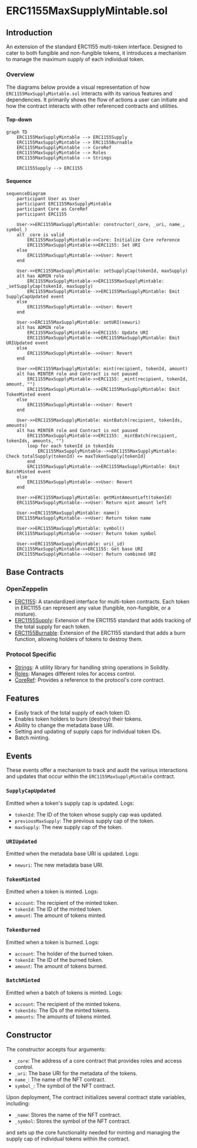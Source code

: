 # ERC1155MaxSupplyMintable.sol

## Introduction
An extension of the standard ERC1155 multi-token interface. Designed to cater to both fungible and non-fungible tokens, it introduces a mechanism to manage the maximum supply of each individual token.

### Overview
The diagrams below provide a visual representation of how `ERC1155MaxSupplyMintable.sol` interacts with its various features and dependencies. It primarily shows the flow of actions a user can initiate and how the contract interacts with other referenced contracts and utilities.

#### Top-down
```mermaid
graph TD
    ERC1155MaxSupplyMintable --> ERC1155Supply
    ERC1155MaxSupplyMintable --> ERC1155Burnable
    ERC1155MaxSupplyMintable --> CoreRef
    ERC1155MaxSupplyMintable --> Roles
    ERC1155MaxSupplyMintable --> Strings
    
    ERC1155Supply --> ERC1155
```

#### Sequence
```mermaid
sequenceDiagram
    participant User as User
    participant ERC1155MaxSupplyMintable
    participant Core as CoreRef
    participant ERC1155

    User->>ERC1155MaxSupplyMintable: constructor(_core, _uri, name_, symbol_)
    alt _core is valid
        ERC1155MaxSupplyMintable->>Core: Initialize Core reference
        ERC1155MaxSupplyMintable->>ERC1155: Set URI
    else
        ERC1155MaxSupplyMintable-->>User: Revert
    end

    User->>ERC1155MaxSupplyMintable: setSupplyCap(tokenId, maxSupply)
    alt has ADMIN role
        ERC1155MaxSupplyMintable->>ERC1155MaxSupplyMintable: _setSupplyCap(tokenId, maxSupply)
        ERC1155MaxSupplyMintable-->>ERC1155MaxSupplyMintable: Emit SupplyCapUpdated event
    else
        ERC1155MaxSupplyMintable-->>User: Revert
    end

    User->>ERC1155MaxSupplyMintable: setURI(newuri)
    alt has ADMIN role
        ERC1155MaxSupplyMintable->>ERC1155: Update URI
        ERC1155MaxSupplyMintable-->>ERC1155MaxSupplyMintable: Emit URIUpdated event
    else
        ERC1155MaxSupplyMintable-->>User: Revert
    end

    User->>ERC1155MaxSupplyMintable: mint(recipient, tokenId, amount)
    alt has MINTER role and Contract is not paused
        ERC1155MaxSupplyMintable->>ERC1155: _mint(recipient, tokenId, amount, "")
        ERC1155MaxSupplyMintable-->>ERC1155MaxSupplyMintable: Emit TokenMinted event
    else
        ERC1155MaxSupplyMintable-->>User: Revert
    end

    User->>ERC1155MaxSupplyMintable: mintBatch(recipient, tokenIds, amounts)
    alt has MINTER role and Contract is not paused
        ERC1155MaxSupplyMintable->>ERC1155: _mintBatch(recipient, tokenIds, amounts, "")
        loop for each tokenId in tokenIds
            ERC1155MaxSupplyMintable-->>ERC1155MaxSupplyMintable: Check totalSupply(tokenId) <= maxTokenSupply[tokenId]
        end
        ERC1155MaxSupplyMintable-->>ERC1155MaxSupplyMintable: Emit BatchMinted event
    else
        ERC1155MaxSupplyMintable-->>User: Revert
    end

    User->>ERC1155MaxSupplyMintable: getMintAmountLeft(tokenId)
    ERC1155MaxSupplyMintable-->>User: Return mint amount left

    User->>ERC1155MaxSupplyMintable: name()
    ERC1155MaxSupplyMintable-->>User: Return token name

    User->>ERC1155MaxSupplyMintable: symbol()
    ERC1155MaxSupplyMintable-->>User: Return token symbol

    User->>ERC1155MaxSupplyMintable: uri(_id)
    ERC1155MaxSupplyMintable->>ERC1155: Get base URI
    ERC1155MaxSupplyMintable-->>User: Return combined URI
```

## Base Contracts
### OpenZeppelin
- [ERC1155](https://github.com/OpenZeppelin/openzeppelin-contracts/blob/master/contracts/token/ERC1155/ERC1155.sol): A standardized interface for multi-token contracts. Each token in ERC1155 can represent any value (fungible, non-fungible, or a mixture).
- [ERC1155Supply](https://github.com/OpenZeppelin/openzeppelin-contracts/blob/master/contracts/token/ERC1155/extensions/ERC1155Supply.sol): Extension of the ERC1155 standard that adds tracking of the total supply for each token.
- [ERC1155Burnable](https://github.com/OpenZeppelin/openzeppelin-contracts/blob/master/contracts/token/ERC1155/extensions/ERC1155Burnable.sol): Extension of the ERC1155 standard that adds a burn function, allowing holders of tokens to destroy them.
### Protocol Specific
- [Strings](https://github.com/ZTX-Foundation/tuxedo/blob/develop/src/utils/Strings.sol): A utility library for handling string operations in Solidity.
- [Roles](https://github.com/ZTX-Foundation/tuxedo/blob/develop/src/core/Roles.sol): Manages different roles for access control.
- [CoreRef](https://github.com/ZTX-Foundation/tuxedo/blob/develop/src/refs/CoreRef.sol): Provides a reference to the protocol's core contract.

## Features
- Easily track of the total supply of each token ID.
- Enables token holders to burn (destroy) their tokens.
- Ability to change the metadata base URI.
- Setting and updating of supply caps for individual token IDs.
- Batch minting.

## Events
These events offer a mechanism to track and audit the various interactions and updates that occur within the `ERC1155MaxSupplyMintable` contract.

### `SupplyCapUpdated`
Emitted when a token's supply cap is updated.
Logs:
- `tokenId`: The ID of the token whose supply cap was updated.
- `previousMaxSupply`: The previous supply cap of the token.
- `maxSupply`: The new supply cap of the token.

### `URIUpdated`
Emitted when the metadata base URI is updated.
Logs:
- `newuri`: The new metadata base URI.

### `TokenMinted`
Emitted when a token is minted.
Logs:
- `account`: The recipient of the minted token.
- `tokenId`: The ID of the minted token.
- `amount`: The amount of tokens minted.

### `TokenBurned`
Emitted when a token is burned.
Logs:
- `account`: The holder of the burned token.
- `tokenId`: The ID of the burned token.
- `amount`: The amount of tokens burned.

### `BatchMinted`
Emitted when a batch of tokens is minted.
Logs:
- `account`: The recipient of the minted tokens.
- `tokenIds`: The IDs of the minted tokens.
- `amounts`: The amounts of tokens minted.

## Constructor
The constructor accepts four arguments:

- `_core`: The address of a core contract that provides roles and access control.
- `_uri`: The base URI for the metadata of the tokens.
- `name_`: The name of the NFT contract.
- `symbol_`: The symbol of the NFT contract.

Upon deployment, The contract initializes several contract state variables, including:

- `_name`: Stores the name of the NFT contract.
- `_symbol`: Stores the symbol of the NFT contract.

and sets up the core functionality needed for minting and managing the supply cap of individual tokens within the contract.
